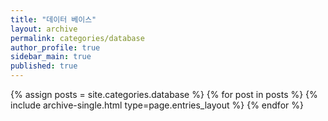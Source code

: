 ```yaml
---
title: "데이터 베이스"
layout: archive
permalink: categories/database
author_profile: true
sidebar_main: true
published: true
---
```


{% assign posts = site.categories.database %}
{% for post in posts %} {% include archive-single.html type=page.entries_layout %} {% endfor %}